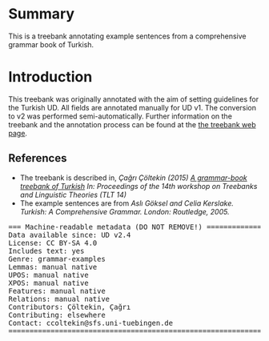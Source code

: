 # Summary

This is a treebank annotating example sentences from a comprehensive grammar book of Turkish.

# Introduction

This treebank was originally annotated with the aim of setting guidelines for the Turkish UD.
All fields are annotated manually for UD v1.
The conversion to v2 was performed semi-automatically.
Further information on the treebank and the annotation process can be found
at the [the treebank web page](http://coltekin.github.io/gk-treebank/).

## References

* The treebank is described in, _Çağrı Çöltekin (2015)
    [A grammar-book treebank of Turkish](http://tlt14.ipipan.waw.pl/index.php/download_file/view/17/152/)
    In: Proceedings of the 14th workshop on Treebanks and Linguistic Theories (TLT 14)_
* The example sentences are from 
    _Aslı Göksel and Celia Kerslake.  Turkish: A Comprehensive Grammar. London: Routledge, 2005._

<pre>
=== Machine-readable metadata (DO NOT REMOVE!) ================================
Data available since: UD v2.4
License: CC BY-SA 4.0
Includes text: yes
Genre: grammar-examples
Lemmas: manual native
UPOS: manual native
XPOS: manual native
Features: manual native
Relations: manual native
Contributors: Çöltekin, Çağrı
Contributing: elsewhere
Contact: ccoltekin@sfs.uni-tuebingen.de
===============================================================================
</pre>
